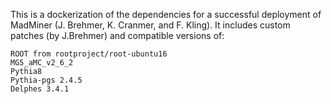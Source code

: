 This is a dockerization of the dependencies for a successful deployment of MadMiner (J. Brehmer, K. Cranmer, and F. Kling). It includes custom patches (by J.Brehmer) and compatible versions of:

    ROOT from rootproject/root-ubuntu16
    MG5_aMC_v2_6_2
    Pythia8
    Pythia-pgs 2.4.5
    Delphes 3.4.1
    
